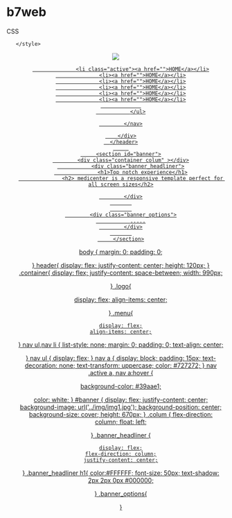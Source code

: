 # b7web
CSS
 <!DOCTYPE html>
   <html lang="pt-br">
   <head>
         <meta charset="UTF-8">
            <meta id="viewport" name="viewport" content="width=device-width, user-scalable=no">
            <title>MediCenter</title>
            <link rel="stylesheet" type="text/css" href="assets/css/style.css"/>

           
         
           
   
     

       </style>        
   </head>
   <body>
      <header>
         <div class="container">
            <div class="logo">
               <a href=""><img src="assets/img/logo.png"/>
            </div>
        </div>
        <div class="menu">
            <nav>
               <ul>

                  <li class="active"><a href="">HOME</a></li>
                  <li><a href="">HOME</a></li>
                  <li><a href="">HOME</a></li>
                  <li><a href="">HOME</a></li>
                  <li><a href="">HOME</a></li>
                  <li><a href="">HOME</a></li>
                 
               </ul>

            </nav>

        </div>
      </header>
         
         <section id="banner">
            <div class="container colum" ></div>
               <div class="banner_headliner">
                  <h1>Top notch experience</h1>
                  <h2> medicenter is a responsive template perfect for all screen sizes</h2>

            </div>
           
           
            <div class="banner_options">
               .....
            </div>
           
         </section>

         

         
   </body>  


</html>




body {
    margin: 0;
    padding: 0;

}
header{
    display: flex;
    justify-content: center;
    height: 120px;
}
.container{
    display: flex;
    justify-content: space-between;
    width: 990px;
 
}
.logo{

 display: flex;
 align-items: center;

}
.menu{
   
    display: flex;
    align-items: center;

}
nav ul,nav li {
    list-style: none;
    margin: 0;
    padding: 0;
    text-align: center;
   
}
nav ul {
    display: flex;
}
nav a {
    display: block;
    padding: 15px;
    text-decoration: none;
    text-transform: uppercase;
    color: #727272;
}
nav .active a,
nav a:hover {
   
   
background-color: #39aae1;
   
   
color: white;
}
#banner {
    display: flex;
    justify-content: center;
    background-image: url('../img/img1.jpg');
    background-position: center;
    background-size: cover;
    height: 670px;
}
.colum {
    flex-direction: column;
    float: left;
   
}
.banner_headliner {
 
    display: flex;
    flex-direction: column;
    justify-content: center;
   
}
.banner_headliner h1{
    color:#FFFFFF;
    font-size: 50px;
    text-shadow: 2px 2px 0px #000000;
   
   

}
.banner_options{
   

   
}
